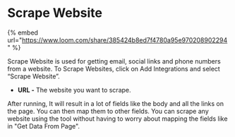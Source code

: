 # Scrape Website

{% embed url="https://www.loom.com/share/385424b8ed7f4780a95e970208902294" %}

Scrape Website is used for getting email, social links and phone numbers from a website. To Scrape Websites, click on Add Integrations and select “Scrape Website”.

* **URL -** The website you want to scrape.

After running, It will result in a lot of fields like the body and all the links on the page. You can then map them to other fields. You can scrape any website using the tool without having to worry about mapping the fields like in "Get Data From Page".
